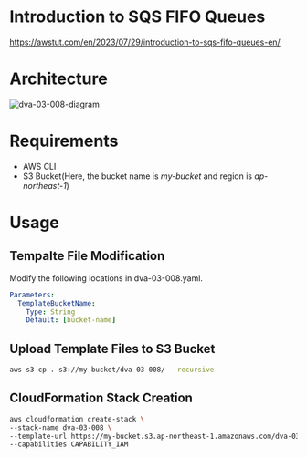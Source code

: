 # Introduction to SQS FIFO Queues

https://awstut.com/en/2023/07/29/introduction-to-sqs-fifo-queues-en/

# Architecture

![dva-03-008-diagram](https://github.com/awstut-an-r/awstut-fa/assets/84276199/7159bc38-3823-44af-b6c6-4957acaf80ed)

# Requirements

* AWS CLI
* S3 Bucket(Here, the bucket name is *my-bucket* and region is *ap-northeast-1*)

# Usage

## Tempalte File Modification

Modify the following locations in dva-03-008.yaml.

```yaml
Parameters:
  TemplateBucketName:
    Type: String
    Default: [bucket-name]
```

## Upload  Template Files to S3 Bucket

```bash
aws s3 cp . s3://my-bucket/dva-03-008/ --recursive
```

## CloudFormation Stack Creation

```bash
aws cloudformation create-stack \
--stack-name dva-03-008 \
--template-url https://my-bucket.s3.ap-northeast-1.amazonaws.com/dva-03-008/dva-03-008.yaml \
--capabilities CAPABILITY_IAM
```

